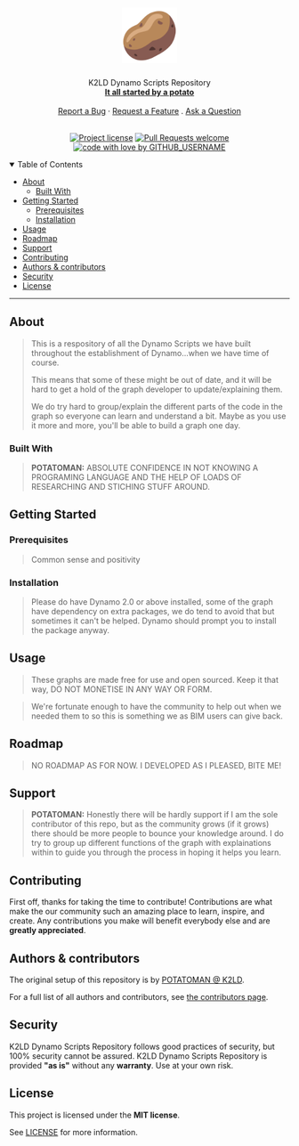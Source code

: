 <h1 align="center">
  <a href="https://github.com/GITHUB_USERNAME/REPO_SLUG">
    <!-- Please provide path to your logo here -->
    <img src="docs/images/potato-svgrepo-com.svg" alt="Logo" width="100" height="100">
  </a>
</h1>

<div align="center">
  K2LD Dynamo Scripts Repository
  <br />
  <a href="#about"><strong>It all started by a potato </strong></a>
  <br />
  <br />
  <a href="https://github.com/GITHUB_USERNAME/REPO_SLUG/issues/new?assignees=&labels=bug&template=01_BUG_REPORT.md&title=bug%3A+">Report a Bug</a>
  ·
  <a href="https://github.com/GITHUB_USERNAME/REPO_SLUG/issues/new?assignees=&labels=enhancement&template=02_FEATURE_REQUEST.md&title=feat%3A+">Request a Feature</a>
  .
  <a href="https://github.com/GITHUB_USERNAME/REPO_SLUG/issues/new?assignees=&labels=question&template=04_SUPPORT_QUESTION.md&title=support%3A+">Ask a Question</a>
</div>

<div align="center">
<br />

[![Project license](https://img.shields.io/badge/license-MIT-a5668b?color=a5668b
)](LICENSE)
[![Pull Requests welcome](https://img.shields.io/badge/PRs-welcome-ff69b4.svg?style=flat-square)](https://github.com/GITHUB_USERNAME/REPO_SLUG/issues?q=is%3Aissue+is%3Aopen+label%3A%22help+wanted%22)
[![code with love by GITHUB_USERNAME](https://img.shields.io/badge/%3C%2F%3E%20with%20%E2%99%A5%20by-POTATOMAN-ff1414.svg?style=flat-square)](https://github.com/potatoman2023)

</div>

<details open="open">
<summary>Table of Contents</summary>

- [About](#about)
  - [Built With](#built-with)
- [Getting Started](#getting-started)
  - [Prerequisites](#prerequisites)
  - [Installation](#installation)
- [Usage](#usage)
- [Roadmap](#roadmap)
- [Support](#support)
- [Contributing](#contributing)
- [Authors \& contributors](#authors--contributors)
- [Security](#security)
- [License](#license)

</details>

---

## About

> This is a respository of all the Dynamo Scripts we have built throughout the establishment of Dynamo...when we have time of course.
>
> This means that some of these might be out of date, and it will be hard to get a hold of the graph developer to update/explaining them. 
>
> We do try hard to group/explain the different parts of the code in the graph so everyone can learn and understand a bit. Maybe as you use it more and more, you'll be able to build a graph one day.


### Built With

> **POTATOMAN:** ABSOLUTE CONFIDENCE IN NOT KNOWING A PROGRAMING LANGUAGE AND THE HELP OF LOADS OF RESEARCHING AND STICHING STUFF AROUND.

## Getting Started

### Prerequisites

> Common sense and positivity 

### Installation

> Please do have Dynamo 2.0 or above installed, some of the graph have dependency on extra packages, we do tend to avoid that but sometimes it can't be helped. Dynamo should prompt you to install the package anyway. 


## Usage

>These graphs are made free for use and open sourced. Keep it that way, DO NOT MONETISE IN ANY WAY OR FORM. 

>We're fortunate enough to have the community to help out when we needed them to so this is something we as BIM users can give back.

## Roadmap

>NO ROADMAP AS FOR NOW. I DEVELOPED AS I PLEASED, BITE ME!

## Support

> **POTATOMAN:** Honestly there will be hardly support if I am the sole contributor of this repo, but as the community grows (if it grows) there should be more people to bounce your knowledge around. I do try to group up different functions of the graph with explainations within to guide you through the process in hoping it helps you learn.

## Contributing

First off, thanks for taking the time to contribute! Contributions are what make the our community such an amazing place to learn, inspire, and create. Any contributions you make will benefit everybody else and are **greatly appreciated**.

## Authors & contributors

The original setup of this repository is by [POTATOMAN @ K2LD](https://github.com/potatoman2023).

For a full list of all authors and contributors, see [the contributors page](https://github.com/potatoman2023/DynamoScripts/contributors).

## Security

K2LD Dynamo Scripts Repository follows good practices of security, but 100% security cannot be assured.
K2LD Dynamo Scripts Repository is provided **"as is"** without any **warranty**. Use at your own risk.

## License

This project is licensed under the **MIT license**.

See [LICENSE](LICENSE) for more information.
